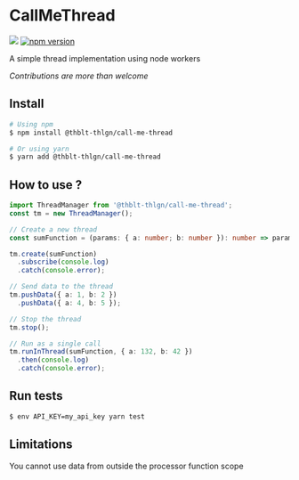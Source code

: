 # CallMeThread

![](https://github.com/thblt-thlgn/call-me-thread/workflows/Run%20tests/badge.svg)
[![npm version](https://badge.fury.io/js/%40thblt-thlgn%2Fcall-me-thread.svg)](https://badge.fury.io/js/%40thblt-thlgn%2Fomdb)

A simple thread implementation using node workers

_Contributions are more than welcome_

## Install

```sh
# Using npm
$ npm install @thblt-thlgn/call-me-thread

# Or using yarn
$ yarn add @thblt-thlgn/call-me-thread
```

## How to use ?

```ts
import ThreadManager from '@thblt-thlgn/call-me-thread';
const tm = new ThreadManager();

// Create a new thread
const sumFunction = (params: { a: number; b: number }): number => params.a + params.b;

tm.create(sumFunction)
  .subscribe(console.log)
  .catch(console.error);

// Send data to the thread
tm.pushData({ a: 1, b: 2 })
  .pushData({ a: 4, b: 5 });

// Stop the thread
tm.stop();

// Run as a single call
tm.runInThread(sumFunction, { a: 132, b: 42 })
  .then(console.log)
  .catch(console.error);
```

## Run tests

```sh
$ env API_KEY=my_api_key yarn test
```

## Limitations
You cannot use data from outside the processor function scope